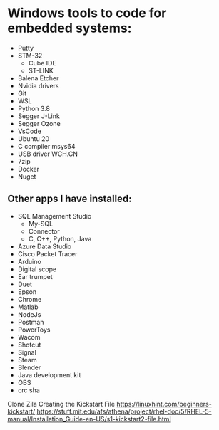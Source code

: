# Windows tools to code for embedded systems:

* Putty
* STM-32
  * Cube IDE
  * ST-LINK
* Balena Etcher
* Nvidia drivers
* Git
* WSL
* Python 3.8
* Segger J-Link
* Segger Ozone
* VsCode
* Ubuntu 20
* C compiler msys64
* USB driver WCH.CN 
* 7zip
* Docker
* Nuget

## Other apps I have installed:
* SQL Management Studio
  * My-SQL
  * Connector 
  * C, C++, Python, Java
* Azure Data Studio
* Cisco Packet Tracer
* Arduino
* Digital scope
* Ear trumpet
* Duet
* Epson
* Chrome
* Matlab
* NodeJs
* Postman
* PowerToys
* Wacom
* Shotcut
* Signal
* Steam
* Blender
* Java development kit
* OBS
* crc sha

Clone Zila
Creating the Kickstart File https://linuxhint.com/beginners-kickstart/
https://stuff.mit.edu/afs/athena/project/rhel-doc/5/RHEL-5-manual/Installation_Guide-en-US/s1-kickstart2-file.html
